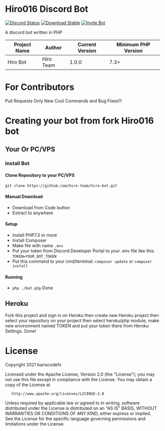 # Hiro016 Discord Bot
[![Discord Status](https://img.shields.io/discord/812096967714930710)](https://discord.gg/vQYkNKnF7R)
[![Download Stable](https://img.shields.io/badge/download-stable-success)](https://github.com/hiro-team/hiro-bot/releases/latest)
[![Invite Bot](https://img.shields.io/badge/invite-invite%20bot-success)](https://discord.com/api/oauth2/authorize?client_id=907706093923356742&permissions=8&scope=bot)

A discord bot written in PHP

|Project Name|Author|Current Version|Minimum PHP Version|
|--|--|--|--|
|Hiro Bot|Hiro Team|1.0.0|7.3+|

# For Contributors
Pull Requests Only New Cool Commands and Bug Fixes!!!

# Creating your bot from fork Hiro016 bot
## Your Or PC/VPS
### Install Bot
#### Clone Repository to your PC/VPS
```
git clone https://github.com/hiro-team/hiro-bot.git
```
#### Manual Download
- Download from Code button
- Extract to anywhere
#### Setup
- Install PHP7.3 or more
- Install Composer
- Make file with name `.env`
- Put your token from Discord Developer Portal 
to your .env file like this: `TOKEN=YOUR_BOT_TOKEN`
- Put this command to your cmd/terminal: `composer update` or `composer install`
#### Running
- `php ./bot.php`
Done

## Heroku
Fork this project and sign in on Heroku then create new
Heroku project then select your repository on your project
then select heroku/php module, make new environment named TOKEN and
put your token there from Heroku Settings.
Done!

# License
Copyright 2021 bariscodefx

Licensed under the Apache License, Version 2.0 (the "License");
you may not use this file except in compliance with the License.
You may obtain a copy of the License at

       http://www.apache.org/licenses/LICENSE-2.0

Unless required by applicable law or agreed to in writing, software
distributed under the License is distributed on an "AS IS" BASIS,
WITHOUT WARRANTIES OR CONDITIONS OF ANY KIND, either express or implied.
See the License for the specific language governing permissions and
limitations under the License.
